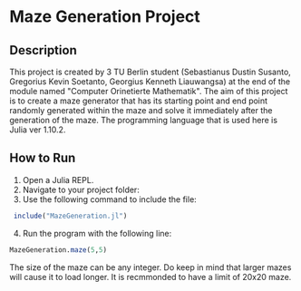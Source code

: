 # Maze Generation Project
## Description
This project is created by 3 TU Berlin student (Sebastianus Dustin Susanto, Gregorius Kevin Soetanto, Georgius Kenneth Liauwangsa) at the end of the module named "Computer Orinetierte Mathematik". The aim of this project is to create a maze generator that has its starting point and end point randomly generated within the maze and solve it immediately after the generation of the maze. The programming language that is used here is Julia ver 1.10.2.


## How to Run

1. Open a Julia REPL.
2. Navigate to your project folder:
3. Use the following command to include the file:
```julia
 include("MazeGeneration.jl")
````
4. Run the program with the following line:
````julia
MazeGeneration.maze(5,5)
````
The size of the maze can be any integer. Do keep in mind that larger mazes will cause it to load longer. It is recmmonded to have a limit of 20x20 maze.






